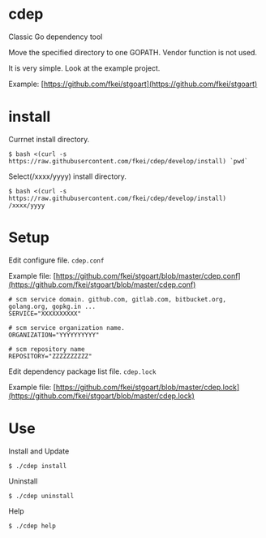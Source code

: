 # cdep
Classic Go dependency tool

Move the specified directory to one GOPATH.
Vendor function is not used.

It is very simple. Look at the example project.

Example: [https://github.com/fkei/stgoart](https://github.com/fkei/stgoart)

# install

Currnet install directory.

```
$ bash <(curl -s https://raw.githubusercontent.com/fkei/cdep/develop/install) `pwd`
```

Select(/xxxx/yyyy) install directory.

```
$ bash <(curl -s https://raw.githubusercontent.com/fkei/cdep/develop/install) /xxxx/yyyy
```

# Setup

Edit configure file. `cdep.conf`

Example file: [https://github.com/fkei/stgoart/blob/master/cdep.conf](https://github.com/fkei/stgoart/blob/master/cdep.conf)
```
# scm service domain. github.com, gitlab.com, bitbucket.org, golang.org, gopkg.in ...
SERVICE="XXXXXXXXXX"

# scm service organization name.
ORGANIZATION="YYYYYYYYYY"

# scm repository name
REPOSITORY="ZZZZZZZZZZ"
```

Edit dependency package list file. `cdep.lock`

Example file: [https://github.com/fkei/stgoart/blob/master/cdep.lock](https://github.com/fkei/stgoart/blob/master/cdep.lock)

# Use

Install and Update

```
$ ./cdep install
```

Uninstall

```
$ ./cdep uninstall
```

Help

```
$ ./cdep help
```
